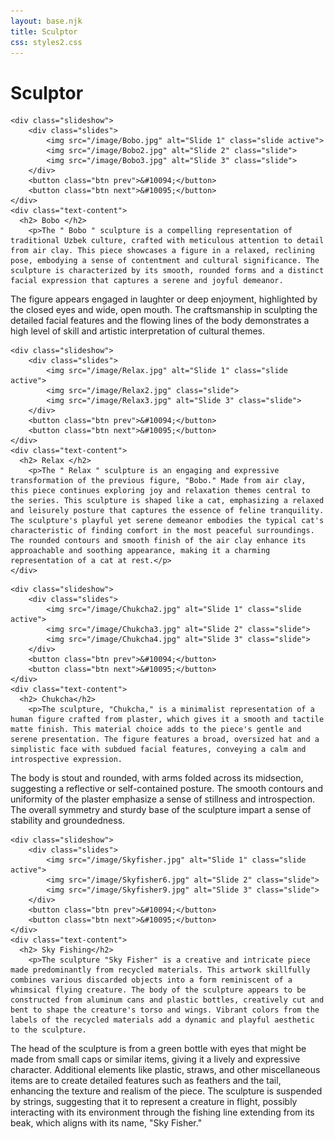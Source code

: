 ```yaml
---
layout: base.njk
title: Sculptor 
css: styles2.css
---
```

<h1>Sculptor</h1>
	<div class="container2">
  
    <div class="slideshow">
        <div class="slides">
            <img src="/image/Bobo.jpg" alt="Slide 1" class="slide active">
            <img src="/image/Bobo2.jpg" alt="Slide 2" class="slide">
            <img src="/image/Bobo3.jpg" alt="Slide 3" class="slide">
        </div>
        <button class="btn prev">&#10094;</button>
        <button class="btn next">&#10095;</button>
    </div>
    <div class="text-content">
      <h2> Bobo </h2>
        <p>The " Bobo " sculpture is a compelling representation of traditional Uzbek culture, crafted with meticulous attention to detail from air clay. This piece showcases a figure in a relaxed, reclining pose, embodying a sense of contentment and cultural significance. The sculpture is characterized by its smooth, rounded forms and a distinct facial expression that captures a serene and joyful demeanor.
The figure appears engaged in laughter or deep enjoyment, highlighted by the closed eyes and wide, open mouth. The craftsmanship in sculpting the detailed facial features and the flowing lines of the body demonstrates a high level of skill and artistic interpretation of cultural themes.</p>
    </div>
</div>
	<div class="container2">
  
    <div class="slideshow">
        <div class="slides">
            <img src="/image/Relax.jpg" alt="Slide 1" class="slide active">
            <img src="/image/Relax2.jpg" class="slide">
            <img src="/image/Relax3.jpg" alt="Slide 3" class="slide">
        </div>
        <button class="btn prev">&#10094;</button>
        <button class="btn next">&#10095;</button>
    </div>
    <div class="text-content">
      <h2> Relax </h2>
        <p>The " Relax " sculpture is an engaging and expressive transformation of the previous figure, "Bobo." Made from air clay, this piece continues exploring joy and relaxation themes central to the series. This sculpture is shaped like a cat, emphasizing a relaxed and leisurely posture that captures the essence of feline tranquility. The sculpture's playful yet serene demeanor embodies the typical cat's characteristic of finding comfort in the most peaceful surroundings. The rounded contours and smooth finish of the air clay enhance its approachable and soothing appearance, making it a charming representation of a cat at rest.</p>
    </div>
</div>
	<div class="container2">
  
    <div class="slideshow">
        <div class="slides">
            <img src="/image/Chukcha2.jpg" alt="Slide 1" class="slide active">
            <img src="/image/Chukcha3.jpg" alt="Slide 2" class="slide">
            <img src="/image/Chukcha4.jpg" alt="Slide 3" class="slide">
        </div>
        <button class="btn prev">&#10094;</button>
        <button class="btn next">&#10095;</button>
    </div>
    <div class="text-content">
      <h2> Chukcha</h2>
        <p>The sculpture, "Chukcha," is a minimalist representation of a human figure crafted from plaster, which gives it a smooth and tactile matte finish. This material choice adds to the piece's gentle and serene presentation. The figure features a broad, oversized hat and a simplistic face with subdued facial features, conveying a calm and introspective expression.
The body is stout and rounded, with arms folded across its midsection, suggesting a reflective or self-contained posture. The smooth contours and uniformity of the plaster emphasize a sense of stillness and introspection. The overall symmetry and sturdy base of the sculpture impart a sense of stability and groundedness.
</p>
    </div>
</div>
	<div class="container2">
  
    <div class="slideshow">
        <div class="slides">
            <img src="/image/Skyfisher.jpg" alt="Slide 1" class="slide active">
            <img src="/image/Skyfisher6.jpg" alt="Slide 2" class="slide">
            <img src="/image/Skyfisher9.jpg" alt="Slide 3" class="slide">
        </div>
        <button class="btn prev">&#10094;</button>
        <button class="btn next">&#10095;</button>
    </div>
    <div class="text-content">
      <h2> Sky Fishing</h2>
        <p>The sculpture "Sky Fisher" is a creative and intricate piece made predominantly from recycled materials. This artwork skillfully combines various discarded objects into a form reminiscent of a whimsical flying creature. The body of the sculpture appears to be constructed from aluminum cans and plastic bottles, creatively cut and bent to shape the creature's torso and wings. Vibrant colors from the labels of the recycled materials add a dynamic and playful aesthetic to the sculpture.
The head of the sculpture is from a green bottle with eyes that might be made from small caps or similar items, giving it a lively and expressive character. Additional elements like plastic, straws, and other miscellaneous items are  to create detailed features such as feathers and the tail, enhancing the texture and realism of the piece. The sculpture is suspended by strings, suggesting that it  to represent a creature in flight, possibly interacting with its environment through the fishing line extending from its beak, which aligns with its name, "Sky Fisher."
</p>
    </div>
</div>